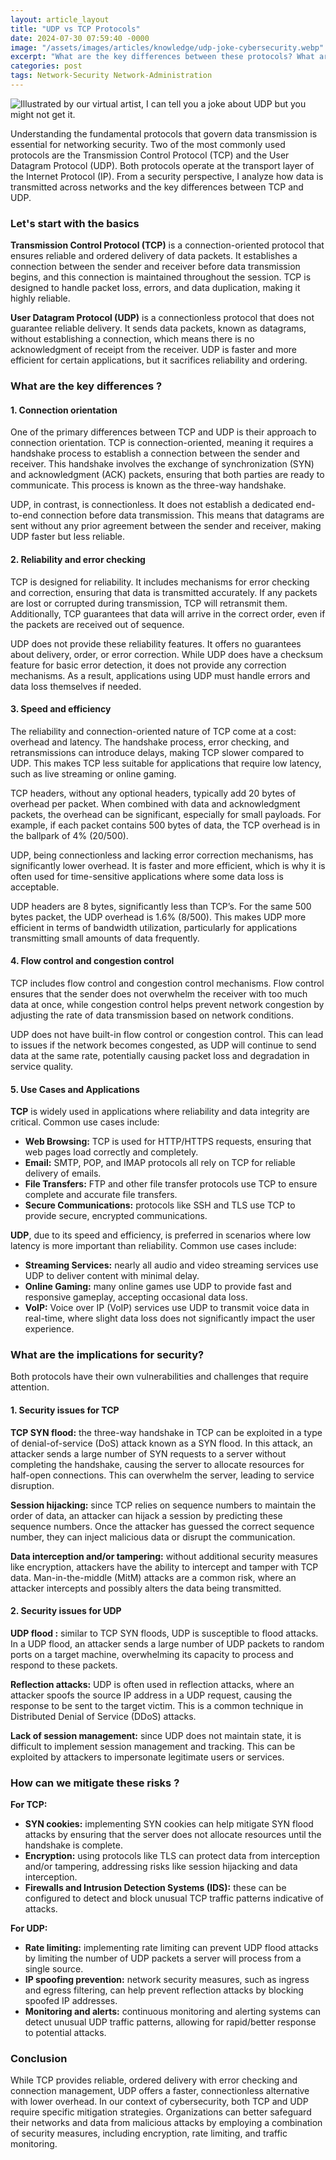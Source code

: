 ```yaml
---
layout: article_layout
title: "UDP vs TCP Protocols"
date: 2024-07-30 07:59:40 -0000
image: "/assets/images/articles/knowledge/udp-joke-cybersecurity.webp"
excerpt: "What are the key differences between these protocols? What are the implications for security? How can we mitigate these risks ?"
categories: post
tags: Network-Security Network-Administration
---
```


![Illustrated by our virtual artist, I can tell you a joke about UDP but you might not get it.](/assets/images/articles/knowledge/udp-joke-cybersecurity.webp)

Understanding the fundamental protocols that govern data transmission is essential for networking security. Two of the most commonly used protocols are the Transmission Control Protocol (TCP) and the User Datagram Protocol (UDP). Both protocols operate at the transport layer of the Internet Protocol (IP). From a security perspective, I analyze how data is transmitted across networks and the key differences between TCP and UDP.

### Let's start with the basics

**Transmission Control Protocol (TCP)** is a connection-oriented protocol that ensures reliable and ordered delivery of data packets. It establishes a connection between the sender and receiver before data transmission begins, and this connection is maintained throughout the session. TCP is designed to handle packet loss, errors, and data duplication, making it highly reliable.

**User Datagram Protocol (UDP)** is a connectionless protocol that does not guarantee reliable delivery. It sends data packets, known as datagrams, without establishing a connection, which means there is no acknowledgment of receipt from the receiver. UDP is faster and more efficient for certain applications, but it sacrifices reliability and ordering.

### What are the key differences ?

#### 1. **Connection orientation**

One of the primary differences between TCP and UDP is their approach to connection orientation. TCP is connection-oriented, meaning it requires a handshake process to establish a connection between the sender and receiver. This handshake involves the exchange of synchronization (SYN) and acknowledgment (ACK) packets, ensuring that both parties are ready to communicate. This process is known as the three-way handshake.

UDP, in contrast, is connectionless. It does not establish a dedicated end-to-end connection before data transmission. This means that datagrams are sent without any prior agreement between the sender and receiver, making UDP faster but less reliable.

#### 2. **Reliability and error checking**

TCP is designed for reliability. It includes mechanisms for error checking and correction, ensuring that data is transmitted accurately. If any packets are lost or corrupted during transmission, TCP will retransmit them. Additionally, TCP guarantees that data will arrive in the correct order, even if the packets are received out of sequence.

UDP does not provide these reliability features. It offers no guarantees about delivery, order, or error correction. While UDP does have a checksum feature for basic error detection, it does not provide any correction mechanisms. As a result, applications using UDP must handle errors and data loss themselves if needed.

#### 3. **Speed and efficiency**

The reliability and connection-oriented nature of TCP come at a cost: overhead and latency. The handshake process, error checking, and retransmissions can introduce delays, making TCP slower compared to UDP. This makes TCP less suitable for applications that require low latency, such as live streaming or online gaming.

TCP headers, without any optional headers, typically add 20 bytes of overhead per packet. When combined with data and acknowledgment packets, the overhead can be significant, especially for small payloads. For example, if each packet contains 500 bytes of data, the TCP overhead is in the ballpark of 4% (20/500).

UDP, being connectionless and lacking error correction mechanisms, has significantly lower overhead. It is faster and more efficient, which is why it is often used for time-sensitive applications where some data loss is acceptable.

UDP headers are 8 bytes, significantly less than TCP’s. For the same 500 bytes packet, the UDP overhead is 1.6% (8/500). This makes UDP more efficient in terms of bandwidth utilization, particularly for applications transmitting small amounts of data frequently.

#### 4. **Flow control and congestion control**

TCP includes flow control and congestion control mechanisms. Flow control ensures that the sender does not overwhelm the receiver with too much data at once, while congestion control helps prevent network congestion by adjusting the rate of data transmission based on network conditions.

UDP does not have built-in flow control or congestion control. This can lead to issues if the network becomes congested, as UDP will continue to send data at the same rate, potentially causing packet loss and degradation in service quality.

#### 5. **Use Cases and Applications**

**TCP** is widely used in applications where reliability and data integrity are critical. Common use cases include:

- **Web Browsing:** TCP is used for HTTP/HTTPS requests, ensuring that web pages load correctly and completely.
- **Email:** SMTP, POP, and IMAP protocols all rely on TCP for reliable delivery of emails.
- **File Transfers:** FTP and other file transfer protocols use TCP to ensure complete and accurate file transfers.
- **Secure Communications:** protocols like SSH and TLS use TCP to provide secure, encrypted communications.

**UDP**, due to its speed and efficiency, is preferred in scenarios where low latency is more important than reliability. Common use cases include:

- **Streaming Services:** nearly all audio and video streaming services use UDP to deliver content with minimal delay.
- **Online Gaming:** many online games use UDP to provide fast and responsive gameplay, accepting occasional data loss.
- **VoIP:** Voice over IP (VoIP) services use UDP to transmit voice data in real-time, where slight data loss does not significantly impact the user experience.

### What are the implications for security?

Both protocols have their own vulnerabilities and challenges that require attention.

#### 1. **Security issues for TCP**

**TCP SYN flood:** the three-way handshake in TCP can be exploited in a type of denial-of-service (DoS) attack known as a SYN flood. In this attack, an attacker sends a large number of SYN requests to a server without completing the handshake, causing the server to allocate resources for half-open connections. This can overwhelm the server, leading to service disruption.

**Session hijacking:** since TCP relies on sequence numbers to maintain the order of data, an attacker can hijack a session by predicting these sequence numbers. Once the attacker has guessed the correct sequence number, they can inject malicious data or disrupt the communication.

**Data interception and/or tampering:** without additional security measures like encryption, attackers have the ability to intercept and tamper with TCP data. Man-in-the-middle (MitM) attacks are a common risk, where an attacker intercepts and possibly alters the data being transmitted.

#### 2. **Security issues for UDP**

**UDP flood :** similar to TCP SYN floods, UDP is susceptible to flood attacks. In a UDP flood, an attacker sends a large number of UDP packets to random ports on a target machine, overwhelming its capacity to process and respond to these packets.

**Reflection attacks:** UDP is often used in reflection attacks, where an attacker spoofs the source IP address in a UDP request, causing the response to be sent to the target victim. This is a common technique in Distributed Denial of Service (DDoS) attacks.

**Lack of session management:** since UDP does not maintain state, it is difficult to implement session management and tracking. This can be exploited by attackers to impersonate legitimate users or services.

### How can we mitigate these risks ?

**For TCP:**
- **SYN cookies:** implementing SYN cookies can help mitigate SYN flood attacks by ensuring that the server does not allocate resources until the handshake is complete.
- **Encryption:** using protocols like TLS can protect data from interception and/or tampering, addressing risks like session hijacking and data interception.
- **Firewalls and Intrusion Detection Systems (IDS):** these can be configured to detect and block unusual TCP traffic patterns indicative of attacks.

**For UDP:**
- **Rate limiting:** implementing rate limiting can prevent UDP flood attacks by limiting the number of UDP packets a server will process from a single source.
- **IP spoofing prevention:** network security measures, such as ingress and egress filtering, can help prevent reflection attacks by blocking spoofed IP addresses.
- **Monitoring and alerts:** continuous monitoring and alerting systems can detect unusual UDP traffic patterns, allowing for rapid/better response to potential attacks.

### Conclusion

 While TCP provides reliable, ordered delivery with error checking and connection management, UDP offers a faster, connectionless alternative with lower overhead. In our context of cybersecurity, both TCP and UDP require specific mitigation strategies. Organizations can better safeguard their networks and data from malicious attacks by employing a combination of security measures, including encryption, rate limiting, and traffic monitoring.